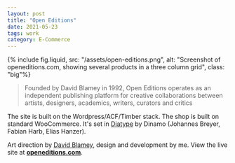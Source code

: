 ```yaml
---
layout: post
title: "Open Editions" 
date: 2021-05-23
tags: work
category: E-Commerce
---
```


{% include fig.liquid, src: "/assets/open-editions.png", alt: "Screenshot of openeditions.com, showing several products in a three column grid", class: "big"%}

> Founded by David Blamey in 1992, Open Editions operates as an independent publishing platform for creative collaborations between artists, designers, academics, writers, curators and critics

The site is built on the Wordpress/ACF/Timber stack. The shop is built on standard WooCommerce. It's set in [Diatype](https://abcdinamo.com/typefaces/diatype) by Dinamo (Johannes Breyer, Fabian Harb, Elias Hanzer).

Art direction by [David Blamey](https://www.davidblamey.com/), design and development by me. View the live site at **[openeditions.com](https://openeditions.com/)**.